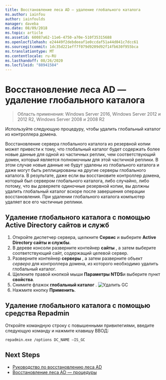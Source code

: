 ```yaml
---
title: Восстановление леса AD — удаление глобального каталога
ms.author: iainfou
author: iainfoulds
manager: daveba
ms.date: 08/09/2018
ms.topic: article
ms.assetid: 60087a62-11e6-4750-a70e-510f35315688
ms.openlocfilehash: e24449f2debdeeaf1e0ccdaf51a44d041c7dcc61
ms.sourcegitcommit: 1dc35d221eff7f079d9209d92f14fb630f955bca
ms.translationtype: MT
ms.contentlocale: ru-RU
ms.lasthandoff: 08/26/2020
ms.locfileid: "88941584"
---
```

# <a name="ad-forest-recovery---removing-the-global-catalog"></a>Восстановление леса AD — удаление глобального каталога

>Область применения: Windows Server 2016, Windows Server 2012 и 2012 R2, Windows Server 2008 и 2008 R2

 Используйте следующую процедуру, чтобы удалить глобальный каталог из контроллера домена.

 Восстановление сервера глобального каталога из резервной копии может привести к тому, что глобальный каталог будет содержать более новые данные для одной из частичных реплик, чем соответствующий домен, который является полномочным для этой частичной реплики. В этом случае новые данные не будут удалены из глобального каталога и даже могут быть реплицированы на другие серверы глобального каталога. В результате, даже если вы восстановите контроллер домена, который был сервером глобального каталога, либо случайно, либо потому, что вы доверяете одиночные резервной копии, вы должны удалить глобальный каталог вскоре после завершения операции восстановления. При удалении глобального каталога компьютер удаляет все его частичные реплики.

## <a name="to-remove-the-global-catalog-using-active-directory-sites-and-services"></a>Удаление глобального каталога с помощью Active Directory сайтов и служб

1. Откройте диспетчер сервера, щелкните **Сервис** и выберите **Active Directory сайты и службы**.
2. В дереве консоли разверните контейнер **сайты** , а затем выберите соответствующий сайт, содержащий целевой сервер.
3. Разверните контейнер **серверы** , а затем разверните объект *сервера* для контроллера домена, из которого необходимо удалить глобальный каталог.
4. Щелкните правой кнопкой мыши **Параметры NTDS**и выберите пункт **свойства**.
5. Снимите флажок **глобальный каталог** .
   ![Удалить GC](media/AD-Forest-Recovery-Remove-GC/removegc1.png)
6. Нажмите кнопку **Применить**.

## <a name="to-remove-the-global-catalog-using-repadmin"></a>Удаление глобального каталога с помощью средства Repadmin

Откройте командную строку с повышенными привилегиями, введите следующую команду и нажмите клавишу ВВОД:

   ```
   repadmin.exe /options DC_NAME –IS_GC
   ```

## <a name="next-steps"></a>Next Steps

- [Руководство по восстановлению леса AD](AD-Forest-Recovery-Guide.md)
- [Восстановление леса AD — процедуры](AD-Forest-Recovery-Procedures.md)
